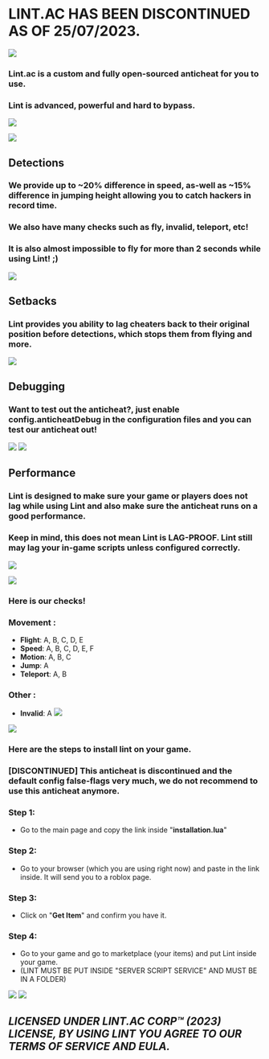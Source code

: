 # LINT.AC HAS BEEN DISCONTINUED AS OF 25/07/2023.

[![](https://cdn.discordapp.com/attachments/1045747155463327804/1120144874931486791/lintnew1.png)]()

### Lint.ac is a custom and fully open-sourced anticheat for you to use.
### Lint is advanced, powerful and hard to bypass.
[![](https://cdn.discordapp.com/attachments/1114213473426088059/1114959925014175754/split.png)]()

[![](https://cdn.discordapp.com/attachments/1045747155463327804/1120145778481041458/lintnew2.png)]()

## Detections
### We provide up to ~20% difference in speed, as-well as ~15% difference in jumping height allowing you to catch hackers in record time.
### We also have many checks such as fly, invalid, teleport, etc!
### It is also almost impossible to fly for more than 2 seconds while using Lint! ;)
[![](https://cdn.discordapp.com/attachments/1114213473426088059/1114959925014175754/split.png)]()

## Setbacks
### **Lint provides you ability to lag cheaters back to their original position before detections**, which stops them from flying and more.
[![](https://cdn.discordapp.com/attachments/1114213473426088059/1114959925014175754/split.png)]()

## Debugging
### **Want to test out the anticheat?**, just enable **config.anticheatDebug** in the configuration files and you can test our anticheat out!
[![](https://cdn.discordapp.com/attachments/1114213473426088059/1114960711538458724/image.png)]()
[![](https://cdn.discordapp.com/attachments/1114213473426088059/1114959925014175754/split.png)]()

## Performance
### **Lint is designed to make sure your game or players does not lag while using Lint** and also make sure the anticheat runs on a good performance.
### **Keep in mind, this does not mean Lint is LAG-PROOF.** Lint still may lag your in-game scripts unless configured correctly.
[![](https://cdn.discordapp.com/attachments/1114213473426088059/1114959925014175754/split.png)]()

[![](https://cdn.discordapp.com/attachments/1045747155463327804/1120145794239049798/lintnew3.png)]()

### Here is our checks!

### Movement  :
- **Flight**: A, B, C, D, E
- **Speed**: A, B, C, D, E, F
- **Motion**: A, B, C
- **Jump**: A
- **Teleport**: A, B

### Other  :
- **Invalid**: A
[![](https://cdn.discordapp.com/attachments/1114213473426088059/1114959925014175754/split.png)]()

[![](https://cdn.discordapp.com/attachments/1045747155463327804/1120145815990698045/lintnew4.png)]()

### Here are the steps to install lint on your game.
### [DISCONTINUED] This anticheat is discontinued and the default config false-flags very much, we do not recommend to use this anticheat anymore.

### Step 1:
  - Go to the main page and copy the link inside "**installation.lua**"
### Step 2:
  - Go to your browser (which you are using right now) and paste in the link inside. It will send you to a roblox page.
### Step 3:
  - Click on "**Get Item**" and confirm you have it.
### Step 4:
  - Go to your game and go to marketplace (your items) and put Lint inside your game.
  - (LINT MUST BE PUT INSIDE "SERVER SCRIPT SERVICE" AND MUST BE IN A FOLDER)

[![](https://cdn.discordapp.com/attachments/1114213473426088059/1114959925014175754/split.png)]()
[![](https://cdn.discordapp.com/attachments/1114213473426088059/1114959925014175754/split.png)]()

## ***LICENSED UNDER LINT.AC CORP™️ (2023) LICENSE, BY USING LINT YOU AGREE TO OUR TERMS OF SERVICE AND EULA.***
